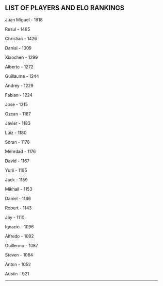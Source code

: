 ## LIST OF PLAYERS AND ELO RANKINGS


Juan Miguel - 1618


Resul - 1485


Christian - 1426


Danial - 1309


Xiaochen - 1299


Alberto - 1272


Guillaume - 1244


Andrey - 1229


Fabian - 1224


Jose - 1215


Ozcan - 1187


Javier - 1183


Luiz - 1180


Soran - 1178


Mehrdad - 1176


David - 1167


Yurii - 1165


Jack - 1159


Mikhail - 1153


Daniel - 1146


Robert - 1143


Jay - 1110


Ignacio - 1096


Alfredo - 1092


Guillermo - 1087


Steven - 1084


Anton - 1052


Austin - 921



--------------------------------------------------------------
